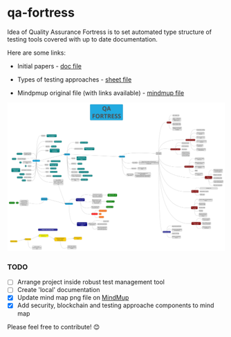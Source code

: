 # qa-fortress

Idea of Quality Assurance Fortress is to set automated type structure of testing tools covered with up to date documentation.

Here are some links:

* Initial papers - [doc file](https://docs.google.com/document/d/1xOxVAY6QLKMddnGBApYQdoiHpAf2g4mUwWk3Ibrwkpg/edit?usp=sharing)

* Types of testing approaches - [sheet file](https://docs.google.com/spreadsheets/d/1pBx5GVdU08WgqkFdxSwlHzpEs4Ok-rYyHtbq_byiQSk/edit?usp=sharing)

* Mindpmup original file (with links available) - [mindmup file](https://atlas.mindmup.com/degordianqa/qa_fortress/index.html)

![Mind map](QA%20Fortress%20mind%20map.png)

### TODO

- [ ] Arrange project inside robust test management tool
- [ ] Create 'local' documentation
- [x] Update mind map png file on [MindMup](https://www.mindmup.com/)
- [x] Add security, blockchain and testing approache components to mind map

Please feel free to contribute! :blush: 


